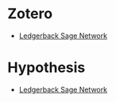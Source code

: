 # Zotero

- [Ledgerback Sage Network](https://www.zotero.org/groups/2527929/ledgerback_sage_network)

# Hypothesis

- [Ledgerback Sage Network](https://hypothes.is/groups/AB22ZyzA/sage-network)
